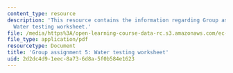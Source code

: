 ```yaml
---
content_type: resource
description: 'This resource contains the information regarding Group assignment 5:
  Water testing worksheet.'
file: /media/https%3A/open-learning-course-data-rc.s3.amazonaws.com/ec-701j-d-lab-i-development-fall-2009/2d2dc4d91eec8a736d8a5f0b584e1623_MITEC_701JF09_proj5.pdf
file_type: application/pdf
resourcetype: Document
title: 'Group assignment 5: Water testing worksheet'
uid: 2d2dc4d9-1eec-8a73-6d8a-5f0b584e1623
---
```

